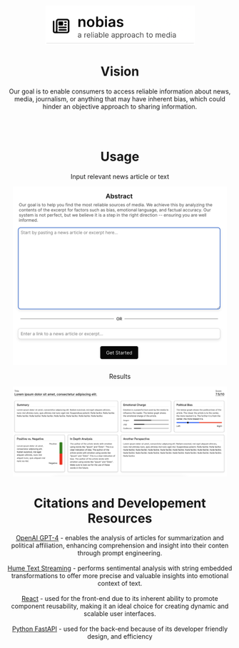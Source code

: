 <div align="center">
    <img src="images/image3.png" alt="Logo" width="335"/>


<h1> Vision </h1>

<p>Our goal is to enable consumers to access reliable information about news, media, journalism, or anything that may have inherent bias, which could hinder an objective approach to sharing information.</p><br>
<br>

</div>

<div align="center">
<h1> Usage </h1>

<p> Input relevant news article or text </p>
<img src="images/image.png" alt="Abstract" width="480"/>

<p> Results </p>
<img src="images/image2.png" alt="Results" width="480"/>

<div align="center">
<h1> Citations and Developement Resources </h1>
</div>

[OpenAI GPT-4](https://openai.com/) - enables the analysis of articles for summarization and political affiliation, enhancing comprehension and insight into their conten through prompt engineering. <br>
<br>
[Hume Text Streaming](https://dev.hume.ai/docs/streaming-api-tutorial) - performs sentimental analysis with string embedded transformations to offer more precise and valuable insights into emotional context of text. <br>
<br>
[React](https://react.dev/) - used for the front-end  due to its inherent ability to promote component reusability, making it an ideal choice for creating dynamic and scalable user interfaces.  <br>
<br> 
[Python FastAPI](https://fastapi.tiangolo.com/lo/) - used for the back-end because of its developer friendly design, and efficiency 